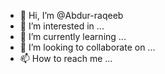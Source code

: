 - 👋 Hi, I’m @Abdur-raqeeb
- 👀 I’m interested in ...
- 🌱 I’m currently learning ...
- 💞️ I’m looking to collaborate on ...
- 📫 How to reach me ...

<!---
Abdur-raqeeb/Abdur-raqeeb is a ✨ special ✨ repository because its `README.md` (this file) appears on your GitHub profile.
You can click the Preview link to take a look at your changes.
--->
